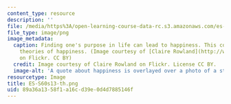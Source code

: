 ```yaml
---
content_type: resource
description: ''
file: /media/https%3A/open-learning-course-data-rc.s3.amazonaws.com/es-s60-the-art-and-science-of-happiness-spring-2013/89a36a1358f1a16cd39e0d4d7885146f_ES-S60s13-th.png
file_type: image/png
image_metadata:
  caption: Finding one's purpose in life can lead to happiness. This course explores
    theories of happiness. (Image courtesy of [Claire Rowland](http://www.flickr.com/photos/clurr/5833335397)
    on Flickr. CC BY)
  credit: Image courtesy of Claire Rowland on Flickr. License CC BY.
  image-alt: 'A quote about happiness is overlayed over a photo of a stream. '
resourcetype: Image
title: ES-S60s13-th.png
uid: 89a36a13-58f1-a16c-d39e-0d4d7885146f
---
```


